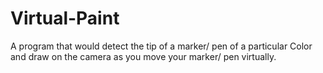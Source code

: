 # Virtual-Paint
A program that would detect the tip of a marker/ pen of a particular Color and draw on the camera as you move your marker/ pen virtually.
